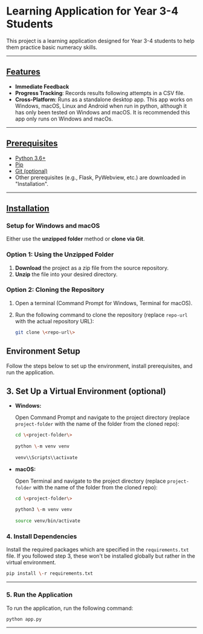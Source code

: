# Learning Application for Year 3-4 Students

This project is a learning application designed for Year 3-4 students to help them practice basic numeracy skills.

---

## <u>Features</u>

- **Immediate Feedback**
- **Progress Tracking**: Records results following attempts in a CSV file.
- **Cross-Platform**: Runs as a standalone desktop app. This app works on Windows, macOS, Linux and Android when run in python, although it has only been tested on Windows and macOS. It is recommended this app only runs on Windows and macOs.

---

## <u>Prerequisites</u>

- [Python 3.6+](https://www.python.org/downloads/)
- [Pip](https://pip.pypa.io/en/stable/installation/)
- [Git  (optional)](https://git-scm.com/downloads)
- Other prerequisites (e.g., Flask, PyWebview, etc.) are downloaded in "Installation".

---

## <u>Installation</u>
### Setup for **Windows** and **macOS**

Either use the **unzipped folder** method or **clone via Git**.

### Option 1: Using the Unzipped Folder

1. **Download** the project as a zip file from the source repository.  
2. **Unzip** the file into your desired directory.

### Option 2: Cloning the Repository

1. Open a terminal (Command Prompt for Windows, Terminal for macOS).  
2. Run the following command to clone the repository (replace `repo-url` with the actual repository URL):  
     
   ```bash  
   git clone \<repo-url\>  
   ```
## Environment Setup

Follow the steps below to set up the environment, install prerequisites, and run the application.

## 3\. Set Up a Virtual Environment (optional)

- **Windows:**  
    
  Open Command Prompt and navigate to the project directory (replace `project-folder` with the name of the folder from the cloned repo):  
    
  ```bash  
  cd \<project-folder\>  
    
  python \-m venv venv  
    
  venv\\Scripts\\activate  
  ```  
    
- **macOS:**  
    
  Open Terminal and navigate to the project directory (replace `project-folder` with the name of the folder from the cloned repo):  
    
  ```bash  
  cd \<project-folder\>  
    
  python3 \-m venv venv  
    
  source venv/bin/activate  
  ```

### 4\. Install Dependencies

Install the required packages which are specified in the `requirements.txt` file. If you followed step 3, these won't be installed globally but rather in the virtual environment.

```bash  
pip install \-r requirements.txt  
```  
---

### 5\. Run the Application

To run the application, run the following command:

```bash  
python app.py  
```  
---
